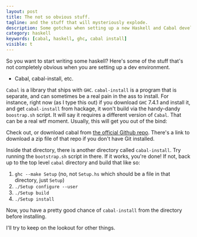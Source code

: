```yaml
---
layout: post
title: The not so obvious stuff.
tagline: and the stuff that will mysteriously explode.
description: Some gotchas when setting up a new Haskell and Cabal development environment.
category: haskell
keywords: [cabal, haskell, ghc, cabal install]
visible: t
---
```


So you want to start writing some haskell?  Here's some of the stuff that's not completely obvious when you are setting up a dev environment.

* Cabal, cabal-install, etc.

`Cabal` is a library that ships with `GHC`.  `cabal-install` is a program that is separate, and can sometimes be a real pain in the ass to install.  For instance, right now (as I type this out) if you download `GHC` 7.4.1 and install it, and get `cabal-install` from hackage, it won't build via the handy-dandy `boostrap.sh` script.  It will say it requires a different version of `Cabal`.  That can be a real wtf moment.  Usually, this will get you out of the bind:

Check out, or download cabal from [the official Github repo](http://github.com/haskell/cabal).  There's a link to download a zip file of that repo if you don't have Git installed.

Inside that directory, there is another directory called `cabal-install`.  Try running the `bootstrap.sh` script in there.  If it works, you're done!  If not, back up to the top level `cabal` directory and build that like so:

 1. `ghc --make Setup` (no, not `Setup.hs` which should be a file in that directory, just `Setup`)
 2. `./Setup configure --user`
 4. `./Setup build`
 5. `./Setup install`

Now, you have a pretty good chance of `cabal-install` from the directory before installing.

I'll try to keep on the lookout for other things.
